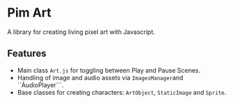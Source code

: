 # Pim Art
A library for creating living pixel art with Javascript. 

## Features
- Main class ```Art.js``` for toggling between Play and Pause Scenes.
- Handling of image and audio assets via ```ImagesManager```and ``ÀudioPlayer```.
- Base classes for creating characters: ```ArtObject```, ```StaticImage``` and ```Sprite```.
